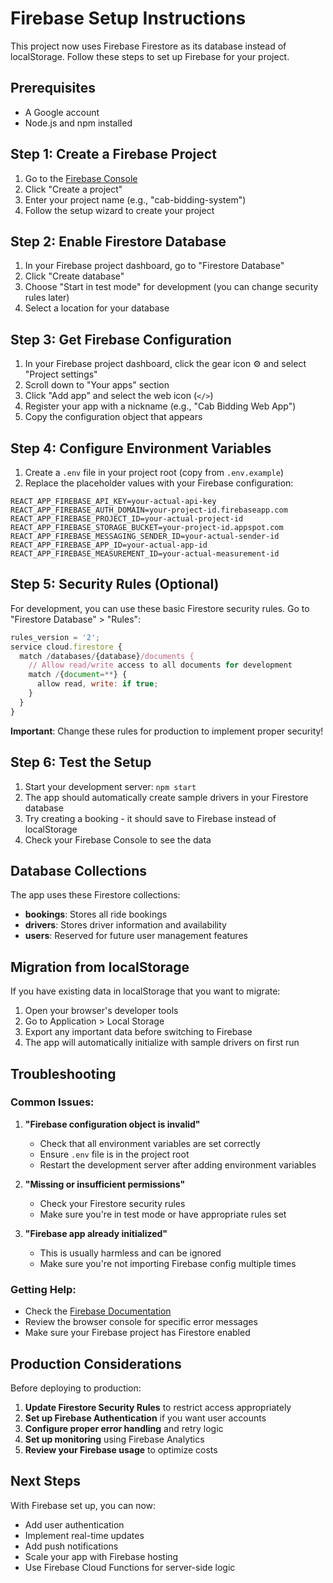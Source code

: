 # Firebase Setup Instructions

This project now uses Firebase Firestore as its database instead of localStorage. Follow these steps to set up Firebase for your project.

## Prerequisites
- A Google account
- Node.js and npm installed

## Step 1: Create a Firebase Project

1. Go to the [Firebase Console](https://console.firebase.google.com/)
2. Click "Create a project"
3. Enter your project name (e.g., "cab-bidding-system")
4. Follow the setup wizard to create your project

## Step 2: Enable Firestore Database

1. In your Firebase project dashboard, go to "Firestore Database"
2. Click "Create database"
3. Choose "Start in test mode" for development (you can change security rules later)
4. Select a location for your database

## Step 3: Get Firebase Configuration

1. In your Firebase project dashboard, click the gear icon ⚙️ and select "Project settings"
2. Scroll down to "Your apps" section
3. Click "Add app" and select the web icon (`</>`)
4. Register your app with a nickname (e.g., "Cab Bidding Web App")
5. Copy the configuration object that appears

## Step 4: Configure Environment Variables

1. Create a `.env` file in your project root (copy from `.env.example`)
2. Replace the placeholder values with your Firebase configuration:

```env
REACT_APP_FIREBASE_API_KEY=your-actual-api-key
REACT_APP_FIREBASE_AUTH_DOMAIN=your-project-id.firebaseapp.com
REACT_APP_FIREBASE_PROJECT_ID=your-actual-project-id
REACT_APP_FIREBASE_STORAGE_BUCKET=your-project-id.appspot.com
REACT_APP_FIREBASE_MESSAGING_SENDER_ID=your-actual-sender-id
REACT_APP_FIREBASE_APP_ID=your-actual-app-id
REACT_APP_FIREBASE_MEASUREMENT_ID=your-actual-measurement-id
```

## Step 5: Security Rules (Optional)

For development, you can use these basic Firestore security rules. Go to "Firestore Database" > "Rules":

```javascript
rules_version = '2';
service cloud.firestore {
  match /databases/{database}/documents {
    // Allow read/write access to all documents for development
    match /{document=**} {
      allow read, write: if true;
    }
  }
}
```

**Important**: Change these rules for production to implement proper security!

## Step 6: Test the Setup

1. Start your development server: `npm start`
2. The app should automatically create sample drivers in your Firestore database
3. Try creating a booking - it should save to Firebase instead of localStorage
4. Check your Firebase Console to see the data

## Database Collections

The app uses these Firestore collections:

- **bookings**: Stores all ride bookings
- **drivers**: Stores driver information and availability
- **users**: Reserved for future user management features

## Migration from localStorage

If you have existing data in localStorage that you want to migrate:

1. Open your browser's developer tools
2. Go to Application > Local Storage
3. Export any important data before switching to Firebase
4. The app will automatically initialize with sample drivers on first run

## Troubleshooting

### Common Issues:

1. **"Firebase configuration object is invalid"**
   - Check that all environment variables are set correctly
   - Ensure `.env` file is in the project root
   - Restart the development server after adding environment variables

2. **"Missing or insufficient permissions"**
   - Check your Firestore security rules
   - Make sure you're in test mode or have appropriate rules set

3. **"Firebase app already initialized"**
   - This is usually harmless and can be ignored
   - Make sure you're not importing Firebase config multiple times

### Getting Help:

- Check the [Firebase Documentation](https://firebase.google.com/docs)
- Review the browser console for specific error messages
- Make sure your Firebase project has Firestore enabled

## Production Considerations

Before deploying to production:

1. **Update Firestore Security Rules** to restrict access appropriately
2. **Set up Firebase Authentication** if you want user accounts
3. **Configure proper error handling** and retry logic
4. **Set up monitoring** using Firebase Analytics
5. **Review your Firebase usage** to optimize costs

## Next Steps

With Firebase set up, you can now:
- Add user authentication
- Implement real-time updates
- Add push notifications
- Scale your app with Firebase hosting
- Use Firebase Cloud Functions for server-side logic
